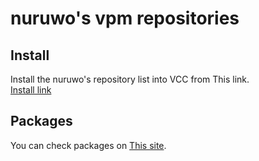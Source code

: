 # nuruwo's vpm repositories

## Install
Install the nuruwo's repository list into VCC from This link.</br>
[Install link](https://nuruwo8.github.io/nuruwo-vpm-list/install)

## Packages
You can check packages on [This site](https://nuruwo8.github.io/nuruwo-vpm-list/).</br>
